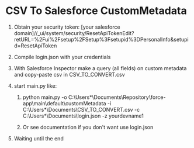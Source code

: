 # CSV To Salesforce CustomMetadata

1. Obtain your security token: [your salesforce domain]//_ui/system/security/ResetApiTokenEdit?retURL=%2Fui%2Fsetup%2FSetup%3Fsetupid%3DPersonalInfo&setupid=ResetApiToken

1. Compile login.json with your credentials

1. With Salesforce Inspector make a query (all fields) on custom metadata and copy-paste csv in CSV_TO_CONVERT.csv

1. start main.py like:
    1. python main.py -o C:\Users\*\Documents\Repository\force-app\main\default\customMetadata -i C:\Users\*\Documents\CSV_TO_CONVERT.csv -c C:\Users\*\Documents\login.json -z yourdevname1 
    
    1. Or see documentation if you don't want use login.json

1. Waiting until the end
